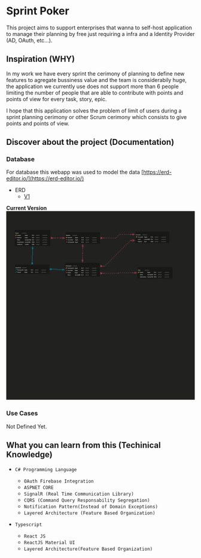 # Sprint Poker

This project aims to support enterprises that wanna to self-host application to manage their planning by free just requiring a infra and a Identity Provider (AD, OAuth, etc...).

## Inspiration \(WHY\)

In my work we have every sprint the cerimony of planning to define new features to agregate bussiness value and the team is considerabily huge, the application we currently use does not support more than 6 people limiting the number of people that are able to contribute with points and points of view for every task, story, epic.

I hope that this application solves the problem of limit of users during a sprint planning cerimony or other Scrum cerimony which consists to give points and points of view.

## Discover about the project \(Documentation\)

### Database

For database this webapp was used to model the data [https://erd-editor.io/](https://erd-editor.io/)

- ERD
  - [V1](./docs/erd/v1.json)

**Current Version**  
![v1](./docs/erd/builds/v1.erd.png)

### Use Cases

Not Defined Yet.

## What you can learn from this \(Techinical Knowledge\)

- `C# Programming Language`

  - `OAuth Firebase Integration`
  - `ASPNET CORE`
  - `SignalR (Real Time Communication Library)`
  - `CQRS (Command Query Responsability Segregation)`
  - `Notification Pattern(Instead of Domain Exceptions)`
  - `Layered Architecture (Feature Based Organization)`


- `Typescript`
  - `React JS`
  - `ReactJS Material UI`
  - `Layered Architecture(Feature Based Organization)`
